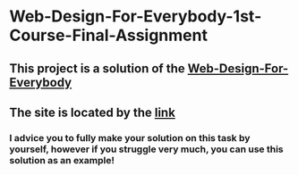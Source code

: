 # Web-Design-For-Everybody-1st-Course-Final-Assignment
## This project is a solution of the [Web-Design-For-Everybody](https://www.coursera.org/learn/html/home/module/3)
## The site is located by the [link](https://infectedduck.github.io/Web-Design-For-Everybody-Course1-Final-Project/)
### I advice you to fully make your solution on this task by yourself, however if you struggle very much, you can use this solution as an example!
